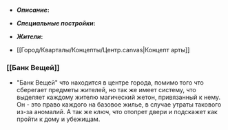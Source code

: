 - **_Описание_:**
    

- **_Специальные постройки_:**
    

- **_Жители_:**
    

- [[Город/Кварталы/Концепты/Центр.canvas|Концепт арты]]
### [[Банк Вещей]]
- "Банк Вещей" что находится в центре города, помимо того что сберегает предметы жителей, но так же имеет систему, что выделяет каждому жителю магический жетон, привязанный к нему. Он  - это право каждого на базовое жилье, в случае утраты такового из-за аномалий. А так же ключ, что отопрет двери и подскажет как пройти к дому и убежищам.